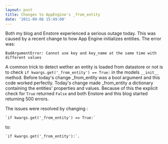 ```yaml
---
layout: post
title: Changes to AppEngine's _from_entity
date: '2011-09-08 15:49:00'
---
```


Both my blog and Enstore experienced a serious outage today. This was caused by a recent change to how App Engine initializes entities. The error was:

    BadArgumentError: Cannot use key and key_name at the same time with different values

A common trick to detect wether an entity is loaded from datastore or not is to check `if kwargs.get('_from_entity') == True:` in the models `__init__` method. Before today's change \_from\_entity was a bool argument and this code worked perfectly. Today's change made \_from\_entity a dictionary containing the entities' properties and values. Because of this the explicit check for `True` returned `False` and both Enstore and this blog started returning 500 errors.

The issues were resolved by changing :

    `if kwargs.get('_from_entity') == True:` 

to: 

    `if kwargs.get('_from_entity'):`.